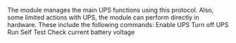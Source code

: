 The module manages the main UPS functions using this protocol.
Also, some limited actions with UPS, the module can perform directly in hardware.
These include the following commands:
Enable UPS
Turn off UPS
Run Self Test
Check current battery voltage
